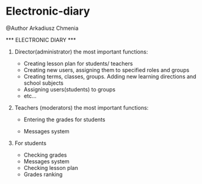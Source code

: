 # Electronic-diary
@Author Arkadiusz Chmenia

*** ELECTRONIC DIARY ***

1) Director(administrator) the most important functions:
	- Creating lesson plan for students/ teachers
	- Creating new users, assigning them to specified roles and groups
	- Creating terms, classes, groups. Adding new learning directions and school subjects
	- Assigning users(students) to groups
	- etc...
	
2) Teachers (moderators) the most important functions:
	- Entering the grades for students

	- Messages system

3) For students
	- Checking grades
	- Messages system
	- Checking lesson plan
	- Grades ranking
	
